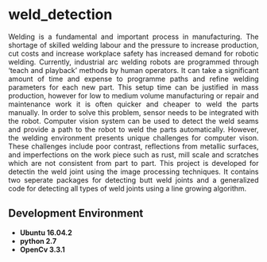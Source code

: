 # weld_detection
<p align="justify">    
Welding is a fundamental and important process in manufacturing. The shortage of skilled welding labour and the pressure to increase production, cut costs and increase workplace safety has increased demand for robotic welding. Currently, industrial arc welding robots are programmed through ‘teach and playback’ methods by human operators. It can take a significant amount of time and expense to programme paths and refine welding parameters for each new part. This setup time can be justified in mass production, however for low to medium volume manufacturing or repair and maintenance work it is often quicker and cheaper to weld the parts manually. In order to solve this problem, sensor needs to be integrated with the robot. Computer vision system can be used to detect the weld seams and
provide a path to the robot to weld the parts automatically. However, the welding environment presents unique challenges for computer vison. These challenges include poor contrast, reflections from metallic surfaces, and imperfections on the work piece such as rust, mill scale and scratches which are not consistent from part to part. This project is developed for detectin the weld joint using the image processing techniques. It contains two seperate packages for detecting butt weld joints and a generalized code for detecting all types of weld joints using a line growing algorithm. 
 
</p>
 
## Development Environment
- __Ubuntu 16.04.2__
- __python 2.7__
- __OpenCv 3.3.1__
